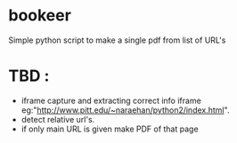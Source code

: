 # bookeer
Simple python script to make a single pdf from list of URL's

# TBD :
  * iframe capture and extracting correct info iframe eg:"http://www.pitt.edu/~naraehan/python2/index.html".
  * detect relative url's.
  * if only main URL is given make PDF of that page 
